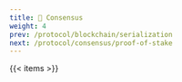 ```yaml
---
title: 🧬 Consensus
weight: 4
prev: /protocol/blockchain/serialization
next: /protocol/consensus/proof-of-stake
---
```


{{< items >}}

